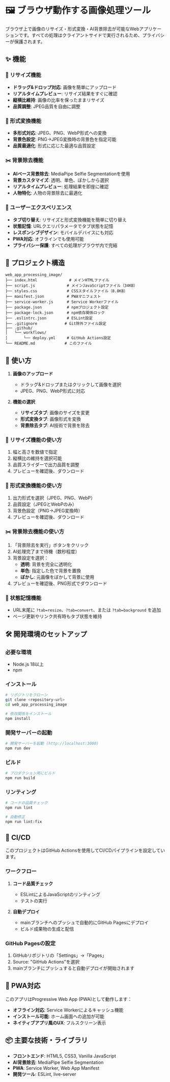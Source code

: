 # 🖼️ ブラウザ動作する画像処理ツール

ブラウザ上で画像のリサイズ・形式変換・AI背景除去が可能なWebアプリケーションです。すべての処理はクライアントサイドで実行されるため、プライバシーが保護されます。

## ✨ 機能

### 📐 リサイズ機能
- **ドラッグ&ドロップ対応**: 画像を簡単にアップロード
- **リアルタイムプレビュー**: リサイズ結果をすぐに確認
- **縦横比維持**: 画像の比率を保ったままリサイズ
- **品質調整**: JPEG品質を自由に調整

### 🔄 形式変換機能
- **多形式対応**: JPEG、PNG、WebP形式への変換
- **背景色設定**: PNG→JPEG変換時の背景色を指定可能
- **品質最適化**: 形式に応じた最適な品質設定

### ✂️ 背景除去機能
- **AIベース背景除去**: MediaPipe Selfie Segmentationを使用
- **背景カスタマイズ**: 透明、単色、ぼかしから選択
- **リアルタイムプレビュー**: 処理結果を即座に確認
- **人物特化**: 人物の背景除去に最適化

### 🎨 ユーザーエクスペリエンス
- **タブ切り替え**: リサイズと形式変換機能を簡単に切り替え
- **状態記憶**: URLクエリパラメータでタブ状態を記憶
- **レスポンシブデザイン**: モバイルデバイスにも対応
- **PWA対応**: オフラインでも使用可能
- **プライバシー保護**: すべての処理がブラウザ内で完結

## 📁 プロジェクト構造

```
web_app_processing_image/
├── index.html              # メインHTMLファイル
├── script.js              # メインJavaScriptファイル（34KB）
├── styles.css             # CSSスタイルファイル（8.8KB）
├── manifest.json          # PWAマニフェスト
├── service-worker.js      # Service Workerファイル
├── package.json           # npmプロジェクト設定
├── package-lock.json      # npm依存関係ロック
├── .eslintrc.json         # ESLint設定
├── .gitignore            # Git除外ファイル設定
├── .github/
│   └── workflows/
│       └── deploy.yml     # GitHub Actions設定
└── README.md             # このファイル
```

## 🚀 使い方

1. **画像のアップロード**
   - ドラッグ&ドロップまたはクリックして画像を選択
   - JPEG、PNG、WebP形式に対応

2. **機能の選択**
   - **リサイズタブ**: 画像のサイズを変更
   - **形式変換タブ**: 画像形式を変換
   - **背景除去タブ**: AI技術で背景を除去

### 📐 リサイズ機能の使い方
1. 幅と高さを数値で指定
2. 縦横比の維持を選択可能
3. 品質スライダーで出力品質を調整
4. プレビューを確認後、ダウンロード

### 🔄 形式変換機能の使い方
1. 出力形式を選択（JPEG、PNG、WebP）
2. 品質設定（JPEGとWebPのみ）
3. 背景色設定（PNG→JPEG変換時）
4. プレビューを確認後、ダウンロード

### ✂️ 背景除去機能の使い方
1. 「背景除去を実行」ボタンをクリック
2. AI処理完了まで待機（数秒程度）
3. 背景設定を選択：
   - **透明**: 背景を完全に透明化
   - **単色**: 指定した色で背景を置換
   - **ぼかし**: 元画像をぼかして背景に使用
4. プレビューを確認後、PNG形式でダウンロード

### 🔗 状態記憶機能
- URL末尾に `?tab=resize`、`?tab=convert`、または `?tab=background` を追加
- ページ更新やリンク共有時もタブ状態を維持

## 🛠️ 開発環境のセットアップ

### 必要な環境
- Node.js 18以上
- npm

### インストール

```bash
# リポジトリをクローン
git clone <repository-url>
cd web_app_processing_image

# 依存関係をインストール
npm install
```

### 開発サーバーの起動

```bash
# 開発サーバーを起動 (http://localhost:3000)
npm run dev
```

### ビルド

```bash
# プロダクション用にビルド
npm run build
```

### リンティング

```bash
# コードの品質チェック
npm run lint

# 自動修正
npm run lint:fix
```

## 🔧 CI/CD

このプロジェクトはGitHub Actionsを使用してCI/CDパイプラインを設定しています。

### ワークフロー

1. **コード品質チェック**
   - ESLintによるJavaScriptのリンティング
   - テストの実行

2. **自動デプロイ**
   - mainブランチへのプッシュで自動的にGitHub Pagesにデプロイ
   - ビルド成果物の生成と配信

### GitHub Pagesの設定

1. GitHubリポジトリの「Settings」→「Pages」
2. Source: "GitHub Actions"を選択
3. mainブランチにプッシュすると自動デプロイが開始されます

## 📱 PWA対応

このアプリはProgressive Web App (PWA)として動作します：

- **オフライン対応**: Service Workerによるキャッシュ機能
- **インストール可能**: ホーム画面への追加が可能
- **ネイティブアプリ風のUX**: フルスクリーン表示

## 📦 主要な技術・ライブラリ

- **フロントエンド**: HTML5, CSS3, Vanilla JavaScript
- **AI背景除去**: MediaPipe Selfie Segmentation
- **PWA**: Service Worker, Web App Manifest
- **開発ツール**: ESLint, live-server
